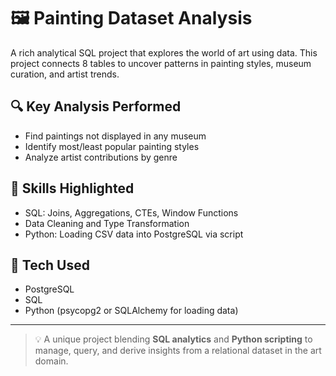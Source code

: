 # 🖼️ Painting Dataset Analysis

A rich analytical SQL project that explores the world of art using data. This project connects 8 tables to uncover patterns in painting styles, museum curation, and artist trends.

## 🔍 Key Analysis Performed

- Find paintings not displayed in any museum
- Identify most/least popular painting styles
- Analyze artist contributions by genre

## 🔧 Skills Highlighted

- SQL: Joins, Aggregations, CTEs, Window Functions
- Data Cleaning and Type Transformation
- Python: Loading CSV data into PostgreSQL via script

## 🧰 Tech Used

- PostgreSQL
- SQL
- Python (psycopg2 or SQLAlchemy for loading data)

---

> 💡 A unique project blending **SQL analytics** and **Python scripting** to manage, query, and derive insights from a relational dataset in the art domain.
